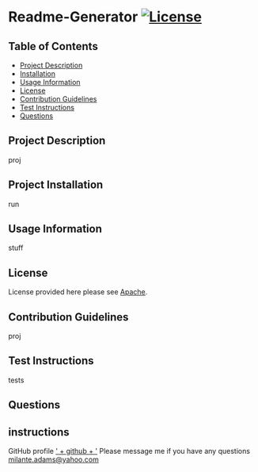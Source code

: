 # Readme-Generator [![License](https://img.shields.io/badge/License-Apache_2.0-blue.svg)](https://opensource.org/licenses/Apache-2.0)

## Table of Contents

- [Project Description](#project-description)
- [Installation](#installation)
- [Usage Information](#usage-information)
- [License](#license)
- [Contribution Guidelines](#contribution-guidelines)
- [Test Instructions](#test-instructions)
- [Questions](#questions)

## Project Description

proj

## Project Installation

run

## Usage Information

stuff

## License

License provided here please see [Apache](https://choosealicense.com/licenses/apache-2.0/#).

## Contribution Guidelines

proj

## Test Instructions

tests

## Questions

## instructions
GitHub profile [' + github + '](https://github.com/milantea)
Please message me if you have any questions milante.adams@yahoo.com
